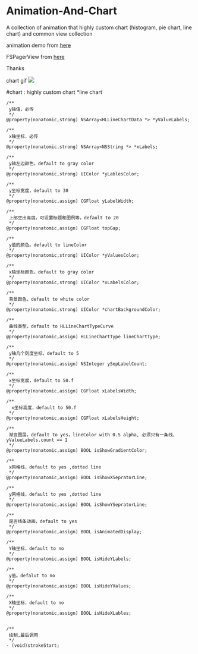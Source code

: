 # Animation-And-Chart
A collection of animation that highly custom chart (histogram, pie chart, line chart) and common view collection


animation demo from [here](https://github.com/YouXianMing/Animations)

FSPagerView from [here](https://github.com/WenchaoD/FSPagerView)

Thanks


chart gif 
![](https://github.com/zhiyuehl/Animation-And-Chart/raw/master/QQ20170803-165718-HD.gif)  


#chart : highly custom chart
*line chart 

```
/**
 y轴值，必传
 */
@property(nonatomic,strong) NSArray<HLLineChartData *> *yValueLabels;

/**
 x轴坐标，必传
 */
@property(nonatomic,strong) NSArray<NSString *> *xLabels;

/**
 y轴左边颜色，default to gray color
 */
@property(nonatomic,strong) UIColor *yLablesColor;

/**
 y坐标宽度，default to 30
 */
@property(nonatomic,assign) CGFloat yLabelWidth;

/**
 上部空出高度，可设置标题和图例等，default to 20
 */
@property(nonatomic,assign) CGFloat topGap;

/**
 y值的颜色。default to lineColor
 */
@property(nonatomic,strong) UIColor *yValuesColor;

/**
 x轴坐标颜色，default to gray color
 */
@property(nonatomic,strong) UIColor *xLabelsColor;

/**
 背景颜色，default to white color
 */
@property(nonatomic,strong) UIColor *chartBackgroundColor;

/**
 曲线类型，default to HLLineChartTypeCurve
 */
@property(nonatomic,assign) HLLineChartType lineChartType;

/**
 y轴几个刻度坐标，default to 5
 */
@property(nonatomic,assign) NSInteger ySepLabelCount;

/**
 x坐标宽度，default to 50.f
 */
@property(nonatomic,assign) CGFloat xLabelsWidth;

/**
  x坐标高度，default to 50.f
 */
@property(nonatomic,assign) CGFloat xLabelsHeight;

/**
 渐变图层，default to yes，lineColor with 0.5 alpha, 必须只有一条线，yValueLabels.count == 1
 */
@property(nonatomic,assign) BOOL isShowGradientColor;

/**
 x网格线，default to yes ,dotted line
 */
@property(nonatomic,assign) BOOL isShowXSepratorLine;

/**
 y网格线，default to yes ,dotted line
 */
@property(nonatomic,assign) BOOL isShowYSepratorLine;

/**
 是否线条动画，default to yes
 */
@property(nonatomic,assign) BOOL isAnimatedDisplay;

/**
 Y轴坐标，default to no
 */
@property(nonatomic,assign) BOOL isHideYLabels;

/**
 y值。defalut to no
 */
@property(nonatomic,assign) BOOL isHideYValues;

/**
 X轴坐标，default to no
 */
@property(nonatomic,assign) BOOL isHideXLables;


/**
 绘制,最后调用
 */
- (void)strokeStart;

```
